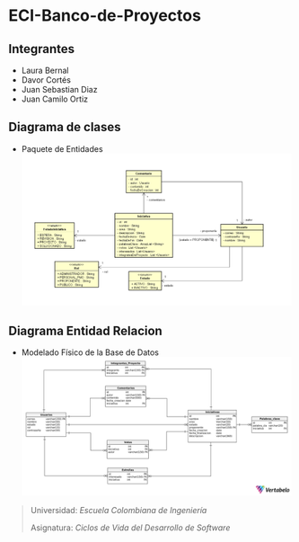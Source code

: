 # ECI-Banco-de-Proyectos

## Integrantes
- Laura Bernal
- Davor Cortés
- Juan Sebastian Diaz
- Juan Camilo Ortiz

## Diagrama de clases
- Paquete de Entidades
![](DClases.PNG)

## Diagrama Entidad Relacion
- Modelado Físico de la Base de Datos
![](ER.png)

>
> Universidad: _Escuela Colombiana de Ingeniería_
>
> Asignatura:  _Ciclos de Vida del Desarrollo de Software_
>

